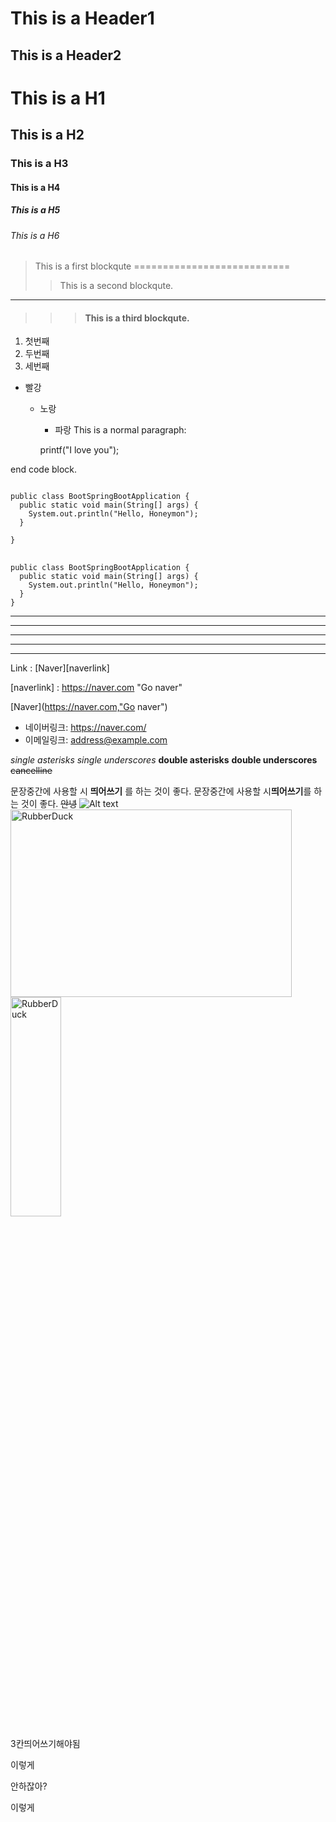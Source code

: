 This is a Header1
=================
This is a Header2
-----------------
# This is a H1
## This is a H2
### This is a H3
#### This is a H4
##### This is a H5
###### This is a H6
> This is a first blockqute
===========================
>	> This is a second blockqute.
-------------------------------
>	>	> #### This is a third blockqute.
1. 첫번째
2. 두번째
3. 세번째
* 빨강
  + 노랑
    - 파랑
This is a normal paragraph:

    printf("I love you");
    
end code block.

<pre>
<code>
public class BootSpringBootApplication {
  public static void main(String[] args) {
    System.out.println("Hello, Honeymon");
  }

}
</code>
</pre>

```
public class BootSpringBootApplication {
  public static void main(String[] args) {
    System.out.println("Hello, Honeymon");
  }
}
```

* * *

***

*****

- - -

---------------------------------------

Link : [Naver][naverlink]

[naverlink] : https://naver.com "Go naver"

[Naver](https://naver.com,"Go naver")

* 네이버링크: <https://naver.com/>
* 이메일링크: <address@example.com>

*single asterisks*
_single underscores_
**double asterisks**
__double underscores__
~~cancelline~~

문장중간에 사용할 시 **띄어쓰기** 를 하는 것이 좋다.
문장중간에 사용할 시**띄어쓰기**를 하는 것이 좋다.
~~안녕~~
![Alt text](/path/to/img.jpg "Optional title")
<img src="/path/to/img.jpg" width="450px" height="300px" title="px(픽셀) 크기 설정" alt="RubberDuck"></img><br/>
<img src="/path/to/img.jpg" width="40%" height="30%" title="px(픽셀) 크기 설정" alt="RubberDuck"></img>

3칸띄어쓰기해야됨


이렇게

안하잖아?

이렇게



